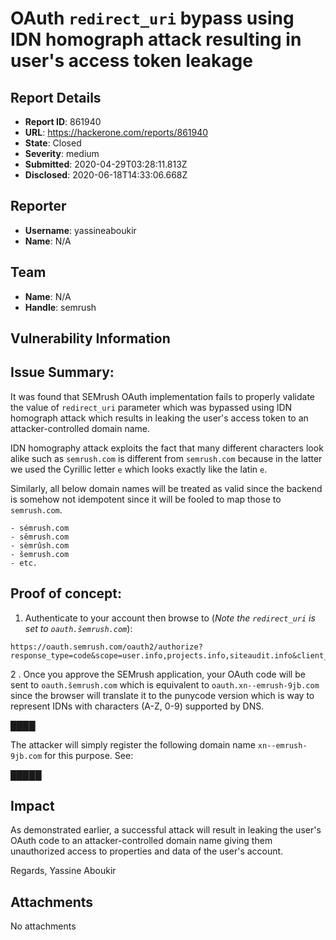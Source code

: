 # OAuth `redirect_uri` bypass using IDN homograph attack resulting in user's access token leakage

## Report Details
- **Report ID**: 861940
- **URL**: https://hackerone.com/reports/861940
- **State**: Closed
- **Severity**: medium
- **Submitted**: 2020-04-29T03:28:11.813Z
- **Disclosed**: 2020-06-18T14:33:06.668Z

## Reporter
- **Username**: yassineaboukir
- **Name**: N/A

## Team
- **Name**: N/A
- **Handle**: semrush

## Vulnerability Information
## Issue Summary:
It was found that SEMrush OAuth implementation fails to properly validate the value of `redirect_uri` parameter which was bypassed using IDN homograph attack which results in leaking the user's access token to an attacker-controlled domain name.

IDN homography attack exploits the fact that many different characters look alike such as `semrush.com` is different from `sеmrush.com` because in the latter we used the Cyrillic letter `е` which looks exactly like the latin `e`.

Similarly, all below domain names will be treated as valid since the backend is somehow not idempotent since it will be fooled to map those to `semrush.com`.

```
- sémrush.com
- sêmrush.com
- sèmrûsh.com
- šemrush.com
- etc.
```

## Proof of concept:

  1. Authenticate to your account then browse to (*Note the `redirect_uri` is set to `oauth.šemrush.com`*):

```
https://oauth.semrush.com/oauth2/authorize?response_type=code&scope=user.info,projects.info,siteaudit.info&client_id=seoquake&redirect_uri=https://oauth.šemrush.com/oauth2/success
```

  2 . Once you approve the SEMrush application, your OAuth code will be sent to `oauth.šemrush.com` which is equivalent to `oauth.xn--emrush-9jb.com` since the browser will translate it to the punycode version which is way to represent IDNs with characters (A-Z, 0-9) supported by DNS.

████

The attacker will simply register the following domain name `xn--emrush-9jb.com` for this purpose. See:

█████

## Impact

As demonstrated earlier, a successful attack will result in leaking the user's OAuth code to an attacker-controlled domain name giving them unauthorized access to properties and data of the user's account.

Regards,
Yassine Aboukir

## Attachments
No attachments
